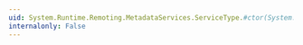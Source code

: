 ```yaml
---
uid: System.Runtime.Remoting.MetadataServices.ServiceType.#ctor(System.Type,System.String)
internalonly: False
---
```

